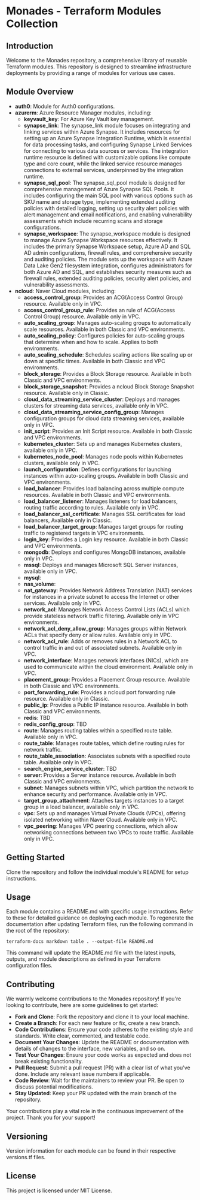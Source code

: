 # Monades - Terraform Modules Collection
## Introduction
Welcome to the Monades repository, a comprehensive library of reusable Terraform modules. This repository is designed to streamline infrastructure deployments by providing a range of modules for various use cases.

## Module Overview
- **auth0**: Module for Auth0 configurations.
- **azurerm**: Azure Resource Manager modules, including:
  - **keyvault_key**: For Azure Key Vault key management.
  - **synapse_link**: The synapse_link module focuses on integrating and linking services within Azure Synapse. It includes resources for setting up an Azure Synapse Integration Runtime, which is essential for data processing tasks, and configuring Synapse Linked Services for connecting to various data sources or services. The integration runtime resource is defined with customizable options like compute type and core count, while the linked service resource manages connections to external services, underpinned by the integration runtime.
  - **synapse_sql_pool**: The synapse_sql_pool module is designed for comprehensive management of Azure Synapse SQL Pools. It includes configuring the main SQL pool with various options such as SKU name and storage type, implementing extended auditing policies with detailed logging, setting up security alert policies with alert management and email notifications, and enabling vulnerability assessments which include recurring scans and storage configurations. 
  - **synapse_workspace**: The synapse_workspace module is designed to manage Azure Synapse Workspace resources effectively. It includes the primary Synapse Workspace setup, Azure AD and SQL AD admin configurations, firewall rules, and comprehensive security and auditing policies. The module sets up the workspace with Azure Data Lake Gen2 filesystem integration, configures administrators for both Azure AD and SQL, and establishes security measures such as firewall rules, extended auditing policies, security alert policies, and vulnerability assessments. 
- **ncloud**: Naver Cloud modules, including:
  - **access_control_group**: Provides an ACG(Access Control Group) resource. Available only in VPC.
  - **access_control_group_rule**: Provides an rule of ACG(Access Control Group) resource. Available only in VPC.
  - **auto_scaling_group**: Manages auto-scaling groups to automatically scale resources. Available in both Classic and VPC environments.
  - **auto_scaling_policy**:  Configures policies for auto-scaling groups that determine when and how to scale. Applies to both environments.
  - **auto_scaling_schedule**: Schedules scaling actions like scaling up or down at specific times. Available in both Classic and VPC environments.
  - **block_storage**: Provides a Block Storage resource. Available in both Classic and VPC environments.
  - **block_storage_snapshot**: Provides a ncloud Block Storage Snapshot resource. Available only in Classic.
  - **cloud_data_streaming_service_cluster**: Deploys and manages clusters for streaming data services, available only in VPC.
  - **cloud_data_streaming_service_config_group**: Manages configuration groups for cloud data streaming services, available only in VPC.
  - **init_script**: Provides an Init Script resource. Available in both Classic and VPC environments.
  - **kubernetes_cluster**: Sets up and manages Kubernetes clusters, available only in VPC.
  - **kubernetes_node_pool**: Manages node pools within Kubernetes clusters, available only in VPC.
  - **launch_configuration**: Defines configurations for launching instances within auto-scaling groups. Available in both Classic and VPC environments.
  - **load_balancer**: Provides load balancing across multiple compute resources. Available in both Classic and VPC environments.
  - **load_balancer_listener**: Manages listeners for load balancers, routing traffic according to rules. Available only in VPC.
  - **load_balancer_ssl_certificate**: Manages SSL certificates for load balancers, Available only in Classic.
  - **load_balancer_target_group**: Manages target groups for routing traffic to registered targets in VPC environments.
  - **login_key**: Provides a Login key resource. Available in both Classic and VPC environments.
  - **mongodb**: Deploys and configures MongoDB instances, available only in VPC.
  - **mssql**: Deploys and manages Microsoft SQL Server instances, available only in VPC.
  - **mysql**:
  - **nas_volume**:
  - **nat_gateway**: Provides Network Address Translation (NAT) services for instances in a private subnet to access the Internet or other services. Available only in VPC.
  - **network_acl**: Manages Network Access Control Lists (ACLs) which provide stateless network traffic filtering. Available only in VPC environments.
  - **network_acl_deny_allow_group**: Manages groups within Network ACLs that specify deny or allow rules. Available only in VPC.
  - **network_acl_rule**: Adds or removes rules in a Network ACL to control traffic in and out of associated subnets. Available only in VPC.
  - **network_interface**: Manages network interfaces (NICs), which are used to communicate within the cloud environment. Available only in VPC.
  - **placement_group**: Provides a Placement Group resource. Available in both Classic and VPC environments.
  - **port_forwarding_rule**: Provides a ncloud port forwarding rule resource. Available only in Classic.
  - **public_ip**: Provides a Public IP instance resource. Available in both Classic and VPC environments.
  - **redis**: TBD
  - **redis_config_group**: TBD
  - **route**: Manages routing tables within a specified route table. Available only in VPC.
  - **route_table**: Manages route tables, which define routing rules for network traffic. 
  - **route_table_association**: Associates subnets with a specified route table. Available only in VPC.
  - **search_engine_service_cluster**: TBD
  - **server**: Provides a Server instance resource. Available in both Classic and VPC environments.
  - **subnet**: Manages subnets within VPC, which partition the network to enhance security and performance. Available only in VPC.
  - **target_group_attachment**: Attaches targets instances to a target group in a load balancer, available only in VPC.
  - **vpc**: Sets up and manages Virtual Private Clouds (VPCs), offering isolated networking within Naver Cloud. Available only in VPC.
  - **vpc_peering**: Manages VPC peering connections, which allow networking connections between two VPCs to route traffic. Available only in VPC.
## Getting Started
Clone the repository and follow the individual module's README for setup instructions.

## Usage
Each module contains a README.md with specific usage instructions. Refer to these for detailed guidance on deploying each module. To regenerate the documentation after updating Terraform files, run the following command in the root of the repository:
```
terraform-docs markdown table . --output-file README.md
```
This command will update the README.md file with the latest inputs, outputs, and module descriptions as defined in your Terraform configuration files.

##  Contributing
We warmly welcome contributions to the Monades repository! If you're looking to contribute, here are some guidelines to get started:
- **Fork and Clone**: Fork the repository and clone it to your local machine.
- **Create a Branch**: For each new feature or fix, create a new branch.
- **Code Contributions**: Ensure your code adheres to the existing style and standards. Write clear, commented, and testable code.
- **Document Your Changes**: Update the README or documentation with details of changes to the interface, new variables, and so on.
- **Test Your Changes**: Ensure your code works as expected and does not break existing functionality.
- **Pull Request**: Submit a pull request (PR) with a clear list of what you've done. Include any relevant issue numbers if applicable.
- **Code Review**: Wait for the maintainers to review your PR. Be open to discuss potential modifications.
- **Stay Updated**: Keep your PR updated with the main branch of the repository.

Your contributions play a vital role in the continuous improvement of the project. Thank you for your support!

## Versioning
Version information for each module can be found in their respective versions.tf files.

## License
This project is licensed under MIT License.